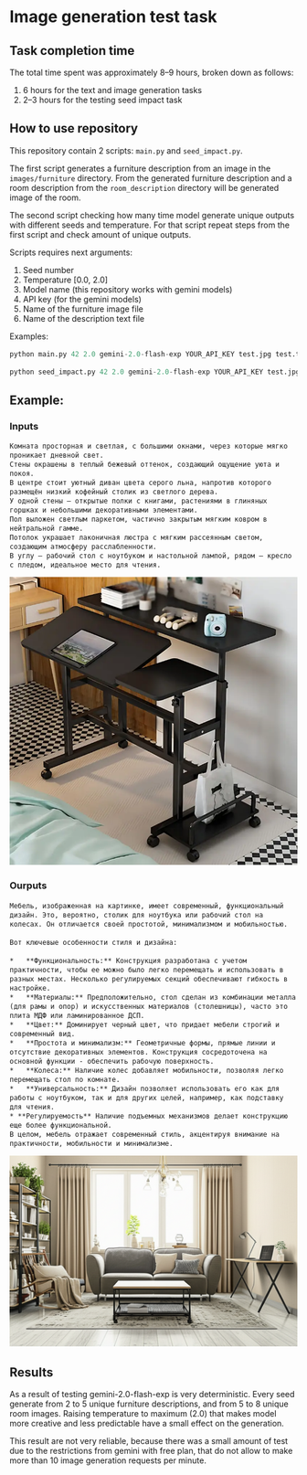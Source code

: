 # Image generation test task

## Task completion time

The total time spent was approximately 8–9 hours, broken down as follows:

1) 6 hours for the text and image generation tasks
2) 2–3 hours for the testing seed impact task

## How to use repository

This repository contain 2 scripts: `main.py` and  `seed_impact.py`. 

The first script generates a furniture description from an image in the `images/furniture` directory. 
From the generated furniture description and a room description from the `room_description` directory will be generated
image of the room.

The second script checking how many time model generate unique outputs with different seeds and temperature. 
For that script repeat steps from the first script and check amount of unique outputs.

Scripts requires next arguments:
1) Seed number
2) Temperature [0.0, 2.0]
3) Model name (this repository works with gemini models)
4) API key (for the gemini models)
5) Name of the furniture image file
6) Name of the description text file

Examples:

```python
python main.py 42 2.0 gemini-2.0-flash-exp YOUR_API_KEY test.jpg test.txt
```

```python
python seed_impact.py 42 2.0 gemini-2.0-flash-exp YOUR_API_KEY test.jpg test.txt
```

## Example:

### Inputs
```text
Комната просторная и светлая, с большими окнами, через которые мягко проникает дневной свет.
Стены окрашены в теплый бежевый оттенок, создающий ощущение уюта и покоя.
В центре стоит уютный диван цвета серого льна, напротив которого размещён низкий кофейный столик из светлого дерева.
У одной стены — открытые полки с книгами, растениями в глиняных горшках и небольшими декоративными элементами.
Пол выложен светлым паркетом, частично закрытым мягким ковром в нейтральной гамме.
Потолок украшает лаконичная люстра с мягким рассеянным светом, создающим атмосферу расслабленности.
В углу — рабочий стол с ноутбуком и настольной лампой, рядом — кресло с пледом, идеальное место для чтения.
```

![test.jpg](images/furniture/test.jpg)

### Ourputs

```text
Мебель, изображенная на картинке, имеет современный, функциональный дизайн. Это, вероятно, столик для ноутбука или рабочий стол на колесах. Он отличается своей простотой, минимализмом и мобильностью.

Вот ключевые особенности стиля и дизайна:

*   **Функциональность:** Конструкция разработана с учетом практичности, чтобы ее можно было легко перемещать и использовать в разных местах. Несколько регулируемых секций обеспечивают гибкость в настройке.
*   **Материалы:** Предположительно, стол сделан из комбинации металла (для рамы и опор) и искусственных материалов (столешницы), часто это плита МДФ или ламинированное ДСП.
*   **Цвет:** Доминирует черный цвет, что придает мебели строгий и современный вид.
*   **Простота и минимализм:** Геометричные формы, прямые линии и отсутствие декоративных элементов. Конструкция сосредоточена на основной функции - обеспечить рабочую поверхность.
*   **Колеса:** Наличие колес добавляет мобильности, позволяя легко перемещать стол по комнате.
*   **Универсальность:** Дизайн позволяет использовать его как для работы с ноутбуком, так и для других целей, например, как подставку для чтения.
* **Регулируемость** Наличие подъемных механизмов делает конструкцию еще более функциональной.
В целом, мебель отражает современный стиль, акцентируя внимание на практичности, мобильности и минимализме.
```

![test.jpg](images/generated/test.jpg)

## Results

As a result of testing gemini-2.0-flash-exp is very deterministic. 
Every seed generate from 2 to 5 unique furniture descriptions, and from 5 to 8 unique room images.
Raising temperature to maximum (2.0) that makes model more creative and less predictable have a small effect on the generation.

This result are not very reliable, because there was a small amount of test due to the restrictions from gemini with free plan, 
that do not allow to make more than 10 image generation requests per minute.

